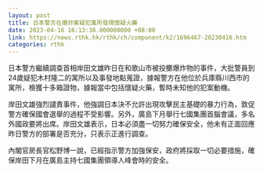 ```yaml
---
layout: post
title: 日本警方在爆炸案疑犯寓所發現懷疑火藥
date: 2023-04-16 16:13:38.000000000 +08:00
link: https://news.rthk.hk/rthk/ch/component/k2/1696467-20230416.htm
categories: rthk
---
```


日本警方繼續調查首相岸田文雄昨日在和歌山市被投擲爆炸物的事件，大批警員到24歲疑犯木村隆二的寓所以及事發地點蒐證，據報警方在他位於兵庫縣川西市的寓所，檢獲十多箱證物，據報當中包括懷疑火藥，暫時未知他的犯案動機。

岸田文雄強烈譴責事件，他強調日本決不允許出現攻擊民主基礎的暴力行為，敦促警方確保國會選舉的過程不受影響。另外，廣島下月舉行七國集團首腦會議，多名外國政要將出席。岸田文雄表示，日本必須盡一切努力確保安全，他未有正面回應昨日警方的部署是否充分，只表示正進行調查。

內閣官房長官松野博一說，已經指示警方加強保安，政府將採取一切必要措施，確保岸田下月在廣島主持七國集團領導人峰會時的安全。

